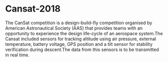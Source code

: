 # Cansat-2018
The CanSat competition is a design-build-fly competition organised by American Astronautical Society (AAS) that provides teams with an opportunity to experience the design life-cycle of an aerospace system.The Cansat included sensors for tracking altitude using air pressure, external temperature,
battery voltage, GPS position and a tilt sensor for stability verification during descent.The data from this sensors is to be transmitted in real time.
